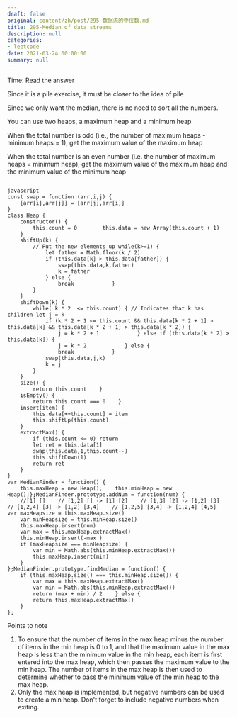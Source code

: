 ```yaml
---
draft: false
original: content/zh/post/295-数据流的中位数.md
title: 295-Median of data streams
description: null
categories:
- leetcode
date: 2021-03-24 00:00:00
summary: null
---
```


Time: Read the answer

Since it is a pile exercise, it must be closer to the idea of pile

Since we only want the median, there is no need to sort all the numbers.

You can use two heaps, a maximum heap and a minimum heap

When the total number is odd (i.e., the number of maximum heaps - minimum heaps = 1), get the maximum value of the maximum heap

When the total number is an even number (i.e. the number of maximum heaps = minimum heap), get the maximum value of the maximum heap and the minimum value of the minimum heap

```

javascript
const swap = function (arr,i,j) {
    [arr[i],arr[j]] = [arr[j],arr[i]]
}
class Heap {
    constructor() {
        this.count = 0        this.data = new Array(this.count + 1)
    }
    shiftUp(k) {
        // Put the new elements up while(k>=1) {
            let father = Math.floor(k / 2)
            if (this.data[k] > this.data[father]) {
                swap(this.data,k,father)
                k = father
            } else {
                break            }
        }
    }
    shiftDown(k) {
        while( k * 2  <= this.count) { // Indicates that k has children let j = k
            if (k * 2 + 1 <= this.count && this.data[k * 2 + 1] > this.data[k] && this.data[k * 2 + 1] > this.data[k * 2]) {
                j = k * 2 + 1            } else if (this.data[k * 2] > this.data[k]) {
                j = k * 2            } else {
                break            }
            swap(this.data,j,k)
            k = j
        }
    }
    size() {
        return this.count    }
    isEmpty() {
        return this.count === 0    }
    insert(item) {
        this.data[++this.count] = item
        this.shiftUp(this.count)
    }
    extractMax() {
        if (this.count <= 0) return
        let ret = this.data[1]
        swap(this.data,1,this.count--)
        this.shiftDown(1)
        return ret
    }
}
var MedianFinder = function() {
    this.maxHeap = new Heap();    this.minHeap = new Heap();};MedianFinder.prototype.addNum = function(num) {
    //[1] []    // [1,2] [] -> [1] [2]    // [1,3] [2] -> [1,2] [3]    // [1,2,4] [3] -> [1,2] [3,4]    // [1,2,5] [3,4] -> [1,2,4] [4,5]    var maxHeapsize = this.maxHeap.size()
    var minHeapsize = this.minHeap.size()
    this.maxHeap.insert(num)
    var max = this.maxHeap.extractMax()
    this.minHeap.insert(-max )
    if (maxHeapsize === minHeapsize) {
        var min = Math.abs(this.minHeap.extractMax())
        this.maxHeap.insert(min)
    }
};MedianFinder.prototype.findMedian = function() {
    if (this.maxHeap.size() === this.minHeap.size()) {
        var max = this.maxHeap.extractMax()
        var min = Math.abs(this.minHeap.extractMax())
        return (max + min) / 2    } else {
        return this.maxHeap.extractMax()
    }
};
```

Points to note

1. To ensure that the number of items in the max heap minus the number of items in the min heap is 0 to 1, and that the maximum value in the max heap is less than the minimum value in the min heap, each item is first entered into the max heap, which then passes the maximum value to the min heap. The number of items in the max heap is then used to determine whether to pass the minimum value of the min heap to the max heap.
1. Only the max heap is implemented, but negative numbers can be used to create a min heap. Don't forget to include negative numbers when exiting.
